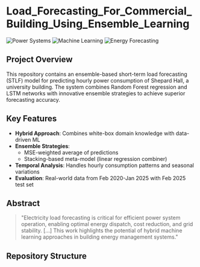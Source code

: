 # Load_Forecasting_For_Commercial_Building_Using_Ensemble_Learning

![Power Systems](https://img.shields.io/badge/Power-Systems-blue) ![Machine Learning](https://img.shields.io/badge/Machine-Learning-orange) ![Energy Forecasting](https://img.shields.io/badge/Energy-Forecasting-green)

## Project Overview
This repository contains an ensemble-based short-term load forecasting (STLF) model for predicting hourly power consumption of Shepard Hall, a university building. The system combines Random Forest regression and LSTM networks with innovative ensemble strategies to achieve superior forecasting accuracy.

## Key Features
- **Hybrid Approach**: Combines white-box domain knowledge with data-driven ML
- **Ensemble Strategies**:
  - MSE-weighted average of predictions
  - Stacking-based meta-model (linear regression combiner)
- **Temporal Analysis**: Handles hourly consumption patterns and seasonal variations
- **Evaluation**: Real-world data from Feb 2020-Jan 2025 with Feb 2025 test set

## Abstract
> "Electricity load forecasting is critical for efficient power system operation, enabling optimal energy dispatch, cost reduction, and grid stability. [...] This work highlights the potential of hybrid machine learning approaches in building energy management systems."

## Repository Structure
